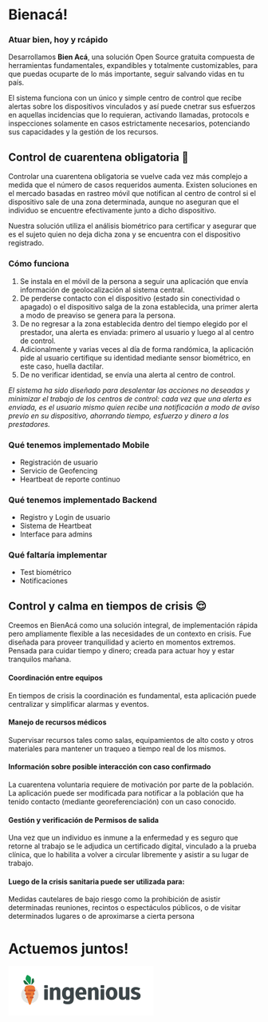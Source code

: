 # Bienacá!
###  Atuar bien, hoy y rcápido
Desarrollamos **Bien Acá**, una solución Open Source gratuita compuesta de herramientas fundamentales, expandibles y totalmente customizables, para que puedas ocuparte de lo más importante, seguir salvando vidas en tu país.

El sistema funciona con un único y simple centro de control que recibe alertas sobre los dispositivos vinculados y así puede cnetrar sus esfuerzos en aquellas incidencias que lo requieran, activando llamadas, protocols e inspecciones solamente en casos estrictamente necesarios, potenciando sus capacidades y la gestión de los recursos.

## Control de cuarentena obligatoria 🧐
Controlar una cuarentena obligatoria se vuelve cada vez más complejo a medida que el número de casos requeridos aumenta. Existen soluciones en el mercado basadas en rastreo móvil que notifican al centro de control si el dispositivo sale de una zona determinada, aunque no aseguran que el individuo se encuentre efectivamente junto a dicho dispositivo.

Nuestra solución utiliza el análisis biométrico para certificar y asegurar que es el sujeto quien no deja dicha zona y se encuentra con el dispositivo registrado.

### Cómo funciona
1. Se instala en el móvil de la persona a seguir una aplicación que envía información de geolocalización al sistema central.
2. De perderse contacto con el dispositivo (estado sin conectividad o apagado) o el dispositivo salga de la zona establecida, una primer alerta a modo de preaviso se genera para la persona.
3. De no regresar a la zona establecida dentro del tiempo elegido por el prestador, una alerta es enviada: primero al usuario y luego al al centro de control.
4. Adicionalmente y varias veces al día de forma randómica, la aplicación pide al usuario certifique su identidad mediante sensor biométrico, en este caso, huella dactilar.
5. De no verificar identidad, se envía una alerta al centro de control.
 
*El sistema ha sido diseñado para desalentar las acciones no deseadas y minimizar el trabajo de los centros de control: cada vez que una alerta es enviada, es el usuario mismo quien recibe una notificación a modo de aviso previo en su dispositivo, ahorrando tiempo, esfuerzo y dinero a los prestadores.*

### Qué tenemos implementado Mobile
- Registración de usuario
- Servicio de Geofencing
- Heartbeat de reporte continuo

### Qué tenemos implementado Backend
- Registro y Login de usuario
- Sistema de Heartbeat
- Interface para admins

### Qué faltaría implementar
- Test biométrico
- Notificaciones

## Control y calma en tiempos de crisis 😌

Creemos en BienAcá como una solución integral, de implementación rápida pero ampliamente flexible a las necesidades de un contexto en crisis. Fue diseñada para proveer tranquilidad y acierto en momentos extremos. Pensada para cuidar tiempo y dinero; creada para actuar hoy y estar tranquilos mañana.

#### Coordinación entre equipos
En tiempos de crisis la coordinación es fundamental, esta aplicación puede centralizar y simplificar alarmas y eventos.
#### Manejo de recursos médicos
Supervisar recursos tales como salas, equipamientos de alto costo y otros materiales para mantener un traqueo a tiempo real de los mismos.
#### Información sobre posible interacción con caso confirmado
La cuarentena voluntaria requiere de motivación por parte de la población. La aplicación puede ser modificada para notificar a la población que ha tenido contacto (mediante georeferenciación) con un caso conocido.
#### Gestión y verificación de Permisos de salida
Una vez que un individuo es inmune a la enfermedad y es seguro que retorne al trabajo se le adjudica un certificado digital, vinculado a la prueba clínica, que lo habilita a volver a circular libremente y asistir a su lugar de
trabajo.
#### Luego de la crisis sanitaria puede ser utilizada para:
Medidas cautelares de bajo riesgo como la prohibición de asistir determinadas reuniones, recintos o
espectáculos públicos, o de visitar determinados lugares o de aproximarse a cierta persona

# Actuemos juntos!

![](images/ingenious-logo-horizontal-color-200.png)
